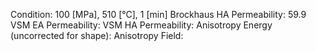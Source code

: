 Condition: 100 [MPa], 510 [°C], 1 [min]
Brockhaus HA Permeability: 59.9
VSM EA Permeability:
VSM HA Permeability: 
Anisotropy Energy (uncorrected for shape): 
Anisotropy Field: 
